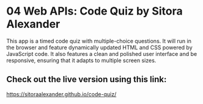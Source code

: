 # 04 Web APIs: Code Quiz by Sitora Alexander

This app is a timed code quiz with multiple-choice questions. It will run in the browser and feature dynamically updated HTML and CSS powered by JavaScript code. It also features a clean and polished user interface and be responsive, ensuring that it adapts to multiple screen sizes.

## Check out the live version using this link: 
https://sitoraalexander.github.io/code-quiz/
